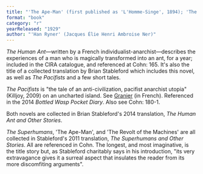 ```yaml
---
title: "'The Ape-Man' (first published as 'L'Homme-Singe', 1894); 'The Revolt of the Machines' (first published as 'La Révolte des machines', 1896);  The Human Ant (first published as L'Homme-fourmi, 1901); The Pacifists (first published as Les Pacifiques, 1914); The Superhumans, a Prophetic Novel (first published as Les Surhommes, roman prophétique, 1929) [all first publications in French]"
format: "book"
category: "r"
yearReleased: "1929"
author: "'Han Ryner' (Jacques Élie Henri Ambroise Ner)"
---
```

<em>The Human Ant</em>—written by a French individualist-anarchist—describes the experiences of a man who is magically transformed into an ant, for a year; included in the CIRA catalogue, and referenced at Cohn: 165. It's also the title of a collected translation by Brian Stableford which includes this novel, as well as _The Pacifists_ and a few short tales.

_The Pacifists_ is "the tale of an anti-civilization, pacifist anarchist utopia" (Killjoy, 2009) on an uncharted island. See <a href="http://hanryner.over-blog.fr/article-20471578.html">Granier</a> (in French). Referenced in the 2014 _Bottled Wasp Pocket Diary_. Also see Cohn: 180-1.

Both novels are collected in Brian Stableford's 2014 translation, _The Human Ant and Other Stories_.

_The Superhumans_, 'The Ape-Man', and 'The Revolt of the Machines' are all collected in Stableford's 2011 translation, _The Superhumans and Other Stories_. All are referenced in Cohn. The longest, and most imaginative, is the title story but, as Stableford charitably says in his introduction, "its very extravagance gives it a surreal aspect that insulates the reader from its more discomfiting arguments".
 
 
